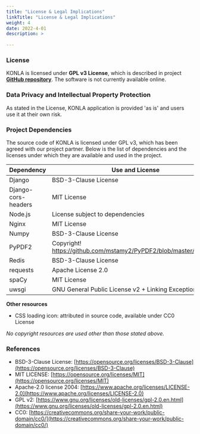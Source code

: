 ```yaml
---
title: "License & Legal Implications"
linkTitle: "License & Legal Implications"
weight: 4
date: 2022-4-01
description: >
  
---
```


### License
KONLA is licensed under **GPL v3 License**, which is described in project [**GitHub repository**](https://github.com/hzlmy2002/konla/blob/524e60bd54fe43227694aeef629b8eca8cc43c82/LICENSE). The software is not currently available online.

### Data Privacy and Intellectual Property Protection

As stated in the License, KONLA application is provided 'as is' and users use it at their own risk.

### Project Dependencies

The source code of KONLA is licensed under GPL v3, which has been agreed with our project partner.
Below is the list of dependencies and the licenses under which they are available and used in the project. 

|Dependency              |Use and License                                                  |
|------------------------|-----------------------------------------------------------------|
|Django                  |BSD-3-Clause License                                             |
|Django-cors-headers	 |MIT License                                                      |
|Node.js	             |License subject to dependencies                                  |
|Nginx                	 |MIT License                                                      |
|Numpy	                 |BSD-3-Clause License                                             |
|PyPDF2	                 |Copyright! https://github.com/mstamy2/PyPDF2/blob/master/LICENSE |
|Redis	                 |BSD-3-Clause License                                             |
|requests	             |Apache License 2.0                                               |
|spaCy	                 |MIT License                                                      |
|uwsgi	                 |GNU General Public License v2 + Linking Exception                |

**Other resources**
* CSS loading icon: attributed in source code, available under CC0 License

*No copyright resources are used other than those stated above.*

### References
* BSD-3-Clause License: [https://opensource.org/licenses/BSD-3-Clause](https://opensource.org/licenses/BSD-3-Clause)
* MIT LICENSE: [https://opensource.org/licenses/MIT](https://opensource.org/licenses/MIT)
* Apache-2.0 license 2004: [https://www.apache.org/licenses/LICENSE-2.0](https://www.apache.org/licenses/LICENSE-2.0)
* GPL v2: [https://www.gnu.org/licenses/old-licenses/gpl-2.0.en.html](https://www.gnu.org/licenses/old-licenses/gpl-2.0.en.html) 
* CC0: [https://creativecommons.org/share-your-work/public-domain/cc0/](https://creativecommons.org/share-your-work/public-domain/cc0/)